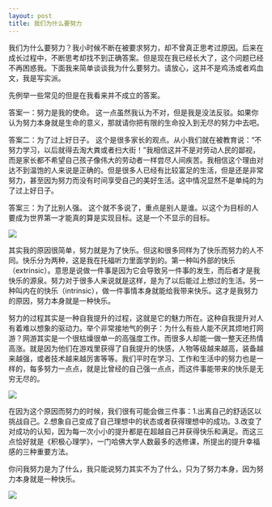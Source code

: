 ```yaml
---
layout: post
title: 我们为什么要努力
---
```


我们为什么要努力？我小时候不断在被要求努力，却不曾真正思考过原因。后来在成长过程中，不断思考却找不到正确答案。但是现在我已经长大了，这个问题已经不再困惑我。下面我来简单谈谈我为什么要努力。请放心，这并不是鸡汤或者鸡血文，我是写实派。

先例举一些常见的但是在我看来并不成立的答案。

答案一：努力是我的使命。
这一点虽然我认为不对，但是我是没法反驳。如果你认为努力本身就是生命的意义，那就请你把有限的生命投入到无尽的努力中去吧。

答案二：为了过上好日子。
这个是很多家长的观点。从小我们就在被教育说：“不努力学习，以后就得去淘大粪或者扫大街！”我相信这并不是对劳动人民的鄙视，而是家长都不希望自己孩子像伟大的劳动者一样尝尽人间疾苦。我相信这个理由对达不到温饱的人来说是正确的。但是很多人已经有比较富足的生活，但是还是非常努力，甚至因为努力而没有时间享受自己的美好生活。这中情况显然不是单纯的为了过上好日子。

答案三：为了比别人强。
这个就不多说了，重点是别人是谁。以这个为目标的人要成为世界第一才能真的算是实现目标。这是一个不显示的目标。

<div class="row">
<div class="col-lg-12">
      <div class="thumbnail">
          <img src="{{site.img}}/hardworking1.png">
      </div>
</div>
</div>

其实我的原因很简单，努力就是为了快乐。但这和很多同样为了快乐而努力的人不同。快乐分为两种，这是我在托福听力里面学到的。第一种叫外部的快乐（extrinsic）。意思是说做一件事是因为它会导致另一件事的发生，而后者才是我快乐的源泉。努力对于很多人来说就是这样，是为了以后能过上想过的生活。另一种叫内在的快乐（intrinsic），做一件事情本身就能给我带来快乐。这才是我努力的原因，努力本身就是一种快乐。

努力的过程其实是一种自我提升的过程，这就是它的魅力所在。这种自我提升对人有着难以想象的驱动力。举个非常接地气的例子：为什么有些人能不厌其烦地打网游？网游其实是一个很枯燥很单一的高强度工作。而很多人却能一做一整天还热情高涨。就是因为他们在游戏里获得了自我提升的快感，人物等级越来越高，装备越来越强，或者技术越来越厉害等等。我们平时在学习、工作和生活中的努力也是一样的，每多努力一点点，就是比曾经的自己强一点点，而这件事能带来的快乐是无穷无尽的。

<div class="row">
<div class="col-lg-12">
      <div class="thumbnail">
          <img src="{{site.img}}/hardworking2.png">
      </div>
</div>
</div>

在因为这个原因而努力的时候，我们很有可能会做三件事：1.出离自己的舒适区以挑战自己。2.想象自己变成了自己理想中的状态或者获得理想中的成功。3.改变了对成功的认知，因为每一次小小的提升都是在超越自己并获得快乐和满足。而这三点恰好就是《积极心理学》，一门哈佛大学人数最多的选修课，所提出的提升幸福感的三种重要方法。

你问我努力是为了什么，我只能说努力其实不为了什么，只为了努力本身，因为努力本身就是一种快乐。

<div class="row">
<div class="col-lg-12">
      <div class="thumbnail">
          <img src="{{site.img}}/hardworking3.png">
      </div>
</div>
</div>

